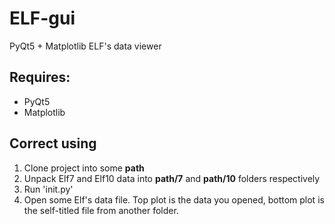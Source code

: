 # ELF-gui
PyQt5 + Matplotlib ELF's data viewer

## Requires:

- PyQt5
- Matplotlib


## Correct using

1. Clone project into some **path**
2. Unpack Elf7 and Elf10 data into **path/7** and **path/10** folders respectively
3. Run 'init.py'
4. Open some Elf's data file. Top plot is the data you opened, bottom plot is the self-titled file from another folder.


